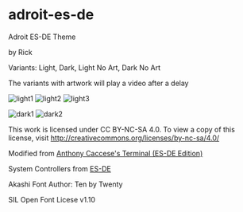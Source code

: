 # adroit-es-de

Adroit ES-DE Theme

by Rick

Variants: Light, Dark, Light No Art, Dark No Art

The variants with artwork will play a video after a delay

![light1](https://github.com/RickAndTired/adroit-es-de/assets/53553229/2ab6b8f2-f1ae-48c0-9af3-6baf3581ff02)
![light2](https://github.com/RickAndTired/adroit-es-de/assets/53553229/9f6cea5c-1c2d-4ab3-ad9f-51d018f8ae6b)
![light3](https://github.com/RickAndTired/adroit-es-de/assets/53553229/034b664d-02e6-496e-a30b-4f3d6f6abbe8)

![dark1](https://github.com/RickAndTired/adroit-es-de/assets/53553229/8dda8a54-ae5a-4aaf-a12a-2a637850a34d)
![dark2](https://github.com/RickAndTired/adroit-es-de/assets/53553229/103bf95a-12ef-4369-bd9a-34953d060abf)



This work is licensed under CC BY-NC-SA 4.0. To view a copy of this license, visit http://creativecommons.org/licenses/by-nc-sa/4.0/

Modified from [Anthony Caccese's Terminal (ES-DE Edition)](https://github.com/anthonycaccese/terminal-es-de)

System Controllers from [ES-DE](https://gitlab.com/es-de/themes/system-controllers-outline)

Akashi Font Author: Ten by Twenty

SIL Open Font Licese v1.10

